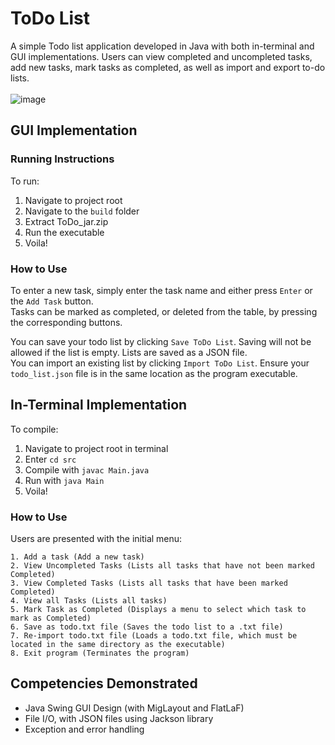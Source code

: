 # ToDo List
A simple Todo list application developed in Java with both in-terminal and GUI implementations. Users can view completed and uncompleted tasks, add new tasks, mark tasks as completed, as well as import and export to-do lists.<br><br>
![image](https://github.com/stevanbeljic/ToDo/assets/60798649/e3272ee8-c60d-4058-a9b1-7ec733b04054)

## GUI Implementation
### Running Instructions
To run:<br>
1. Navigate to project root
2. Navigate to the ``build`` folder
3. Extract ToDo_jar.zip
4. Run the executable
5. Voila!

### How to Use
To enter a new task, simply enter the task name and either press ``Enter`` or the ``Add Task`` button.<br>
Tasks can be marked as completed, or deleted from the table, by pressing the corresponding buttons.<br>

You can save your todo list by clicking ``Save ToDo List``. Saving will not be allowed if the list is empty. Lists are saved as a JSON file.<br>
You can import an existing list by clicking ``Import ToDo List``. Ensure your ``todo_list.json`` file is in the same location as the program executable.<br>

## In-Terminal Implementation
To compile:<br>
1. Navigate to project root in terminal
2. Enter ``cd src``
3. Compile with ``javac Main.java``
4. Run with ``java Main``
5. Voila!

### How to Use
Users are presented with the initial menu:
```
1. Add a task (Add a new task)
2. View Uncompleted Tasks (Lists all tasks that have not been marked Completed)
3. View Completed Tasks (Lists all tasks that have been marked Completed)
4. View all Tasks (Lists all tasks)
5. Mark Task as Completed (Displays a menu to select which task to mark as Completed)
6. Save as todo.txt file (Saves the todo list to a .txt file)
7. Re-import todo.txt file (Loads a todo.txt file, which must be located in the same directory as the executable)
8. Exit program (Terminates the program)
```

## Competencies Demonstrated
- Java Swing GUI Design (with MigLayout and FlatLaF)
- File I/O, with JSON files using Jackson library
- Exception and error handling
